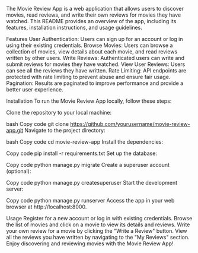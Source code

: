 The Movie Review App is a web application that allows users to discover movies, read reviews, and write their own reviews for movies they have watched. This README provides an overview of the app, including its features, installation instructions, and usage guidelines.

Features
User Authentication: Users can sign up for an account or log in using their existing credentials.
Browse Movies: Users can browse a collection of movies, view details about each movie, and read reviews written by other users.
Write Reviews: Authenticated users can write and submit reviews for movies they have watched.
View User Reviews: Users can see all the reviews they have written.
Rate Limiting: API endpoints are protected with rate limiting to prevent abuse and ensure fair usage.
Pagination: Results are paginated to improve performance and provide a better user experience.

Installation
To run the Movie Review App locally, follow these steps:

Clone the repository to your local machine:

bash
Copy code
git clone https://github.com/yourusername/movie-review-app.git
Navigate to the project directory:

bash
Copy code
cd movie-review-app
Install the dependencies:

Copy code
pip install -r requirements.txt
Set up the database:

Copy code
python manage.py migrate
Create a superuser account (optional):

Copy code
python manage.py createsuperuser
Start the development server:

Copy code
python manage.py runserver
Access the app in your web browser at http://localhost:8000.

Usage
Register for a new account or log in with existing credentials.
Browse the list of movies and click on a movie to view its details and reviews.
Write your own review for a movie by clicking the "Write a Review" button.
View all the reviews you have written by navigating to the "My Reviews" section.
Enjoy discovering and reviewing movies with the Movie Review App!